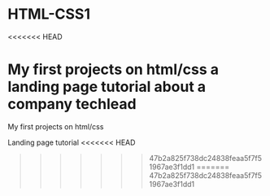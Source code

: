 # HTML-CSS1
<<<<<<< HEAD

My first projects on html/css
a landing page tutorial about a company techlead
=======
My first projects on html/css 

Landing page tutorial
<<<<<<< HEAD
>>>>>>> 47b2a825f738dc24838feaa5f7f51967ae3f1dd1
=======
>>>>>>> 47b2a825f738dc24838feaa5f7f51967ae3f1dd1
